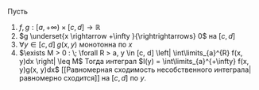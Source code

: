 Пусть 
1. $f, g : [a, +\infty) \times [c, d] \rightarrow \mathbb{R}$
2. $g \underset{x \rightarrow +\infty }{\rightrightarrows} 0$ на $[c, d]$
3. $\forall y \in [c, d] \; g(x, y)$ монотонна по $x$
4. $\exists M > 0 : \; \forall R > a, y \in [c, d] \left| \int\limits_{a}^{R} f(x, y)dx \right| \leq M$
Тогда интеграл $I(y) = \int\limits_{a}^{+\infty} f(x, y)g(x, y)dx$ [[Равномерная сходимость несобственного интеграла|равномерно сходится]] на $[c, d]$ по $y$.